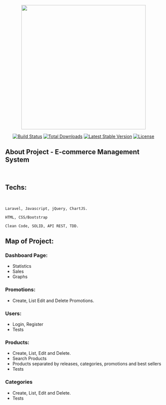 <p align="center"><a href="https://laravel.com" target="_blank"><img src="https://raw.githubusercontent.com/laravel/art/master/logo-lockup/5%20SVG/2%20CMYK/1%20Full%20Color/laravel-logolockup-cmyk-red.svg" width="400"></a></p>

<p align="center">
<a href="https://travis-ci.org/laravel/framework"><img src="https://travis-ci.org/laravel/framework.svg" alt="Build Status"></a>
<a href="https://packagist.org/packages/laravel/framework"><img src="https://img.shields.io/packagist/dt/laravel/framework" alt="Total Downloads"></a>
<a href="https://packagist.org/packages/laravel/framework"><img src="https://img.shields.io/packagist/v/laravel/framework" alt="Latest Stable Version"></a>
<a href="https://packagist.org/packages/laravel/framework"><img src="https://img.shields.io/packagist/l/laravel/framework" alt="License"></a>
</p>

## About Project - E-commerce Management System

<br>

## Techs:     
<br>

    Laravel, Javascript, jQuery, ChartJS.

    HTML, CSS/Bootstrap

    Clean Code, SOLID, API REST, TDD.

## Map of Project:

  ### Dashboard Page:
  * Statistics
  * Sales
  * Graphs
     
  ### Promotions:
  * Create, List Edit and Delete Promotions.
  ### Users:
   * Login, Register
   * Tests
  ### Products:
   * Create, List, Edit and Delete.
   * Search Products
   * Products separated by releases, categories, promotions and best sellers
   * Tests
  ### Categories 
   * Create, List, Edit and Delete.
   * Tests

